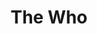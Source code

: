 ---
title: "The Who"
summary: "English rock band formed in Hammersmith, London in 1964. They were inducted into Rock And Roll Hall of Fame in 1990 . Members: Roger Daltrey – lead and backing vocals, rhythm guitar, harmonica, percussion Pete Townshend – lead and rhythm guitar, backing and lead vocals, keyboards Current touring musicians: Zak Starkey – drums, percussion Simon Townshend – guitar, backing vocals Loren Gold – keyboards, backing vocals Jon Button – bass guitar Former members: John Entwistle – bass guitar, horns, keyboards, backing and lead vocals Doug Sandom – drums Keith Moon – drums, backing and lead vocals Kenney Jones – drums"
image: "the-who.jpg"
apple_music_artist_url: "https://music.apple.com/gb/artist/the-who/61499"
---